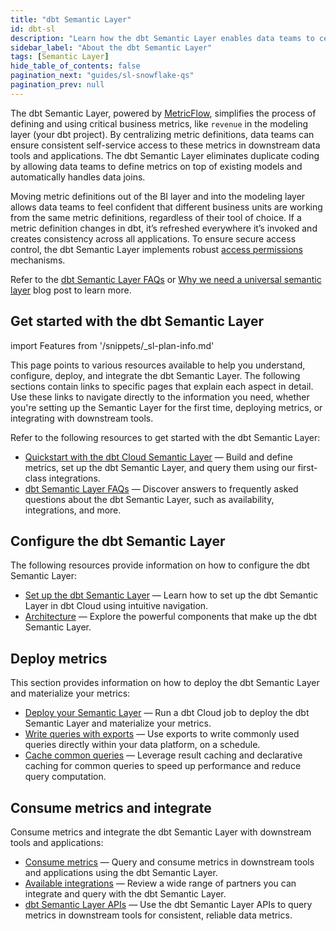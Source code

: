 ```yaml
---
title: "dbt Semantic Layer"
id: dbt-sl
description: "Learn how the dbt Semantic Layer enables data teams to centrally define and query metrics."
sidebar_label: "About the dbt Semantic Layer"
tags: [Semantic Layer]
hide_table_of_contents: false
pagination_next: "guides/sl-snowflake-qs"
pagination_prev: null
---
```


The dbt Semantic Layer, powered by [MetricFlow](/docs/build/about-metricflow), simplifies the process of defining and using critical business metrics, like `revenue` in the modeling layer (your dbt project). By centralizing metric definitions, data teams can ensure consistent self-service access to these metrics in downstream data tools and applications. The dbt Semantic Layer eliminates duplicate coding by allowing data teams to define metrics on top of existing models and automatically handles data joins. 

Moving metric definitions out of the BI layer and into the modeling layer allows data teams to feel confident that different business units are working from the same metric definitions, regardless of their tool of choice. If a metric definition changes in dbt, it’s refreshed everywhere it’s invoked and creates consistency across all applications. To ensure secure access control, the dbt Semantic Layer implements robust [access permissions](/docs/use-dbt-semantic-layer/setup-sl#set-up-dbt-semantic-layer) mechanisms.

<Lightbox src="/img/docs/dbt-cloud/semantic-layer/sl-concept.png" width="90%" title="This diagram shows how the dbt Semantic Layer works with your data stack." />

Refer to the [dbt Semantic Layer FAQs](/docs/use-dbt-semantic-layer/sl-faqs) or [Why we need a universal semantic layer](https://www.getdbt.com/blog/universal-semantic-layer/)  blog post to learn more.

## Get started with the dbt Semantic Layer

<!-- this partial lives here: https://github.com/dbt-labs/docs.getdbt.com/website/snippets/_sl-plan-info. Use it on diff pages and to tailor the message depending which instance can access the SL and what product lifecycle we're in. -->

import Features from '/snippets/_sl-plan-info.md'

<Features
product="dbt Semantic Layer"
plan="dbt Cloud Team or Enterprise"
/>

This page points to various resources available to help you understand, configure, deploy, and integrate the dbt Semantic Layer. The following sections contain links to specific pages that explain each aspect in detail. Use these links to navigate directly to the information you need, whether you're setting up the Semantic Layer for the first time, deploying metrics, or integrating with downstream tools.


Refer to the following resources to get started with the dbt Semantic Layer:
- [Quickstart with the dbt Cloud Semantic Layer](/guides/sl-snowflake-qs) &mdash; Build and define metrics, set up the dbt Semantic Layer, and query them using our first-class integrations.
- [dbt Semantic Layer FAQs](/docs/use-dbt-semantic-layer/sl-faqs) &mdash; Discover answers to frequently asked questions about the dbt Semantic Layer, such as availability, integrations, and more.

## Configure the dbt Semantic Layer

The following resources provide information on how to configure the dbt Semantic Layer:
- [Set up the dbt Semantic Layer](/docs/use-dbt-semantic-layer/setup-sl) &mdash; Learn how to set up the dbt Semantic Layer in dbt Cloud using intuitive navigation.
- [Architecture](/docs/use-dbt-semantic-layer/sl-architecture) &mdash; Explore the powerful components that make up the dbt Semantic Layer.

## Deploy metrics
This section provides information on how to deploy the dbt Semantic Layer and materialize your metrics:
- [Deploy your Semantic Layer](/docs/use-dbt-semantic-layer/deploy-sl) &mdash; Run a dbt Cloud job to deploy the dbt Semantic Layer and materialize your metrics.
- [Write queries with exports](/docs/use-dbt-semantic-layer/exports) &mdash; Use exports to write commonly used queries directly within your data platform, on a schedule.
- [Cache common queries](/docs/use-dbt-semantic-layer/sl-cache) &mdash; Leverage result caching and declarative caching for common queries to speed up performance and reduce query computation.

## Consume metrics and integrate
Consume metrics and integrate the dbt Semantic Layer with downstream tools and applications:
- [Consume metrics](/docs/use-dbt-semantic-layer/consume-metrics) &mdash; Query and consume metrics in downstream tools and applications using the dbt Semantic Layer.
- [Available integrations](/docs/cloud-integrations/avail-sl-integrations) &mdash; Review a wide range of partners you can integrate and query with the dbt Semantic Layer.
- [dbt Semantic Layer APIs](/docs/dbt-cloud-apis/sl-api-overview) &mdash; Use the dbt Semantic Layer APIs to query metrics in downstream tools for consistent, reliable data metrics.

